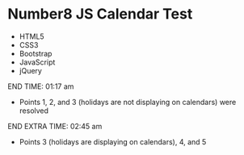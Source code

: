 # Number8 JS Calendar Test

* HTML5
* CSS3
* Bootstrap
* JavaScript
* jQuery

END TIME: 01:17 am
- Points 1, 2, and 3 (holidays are not displaying on calendars) were resolved

END EXTRA TIME: 02:45 am
- Points 3 (holidays are displaying on calendars), 4, and 5
